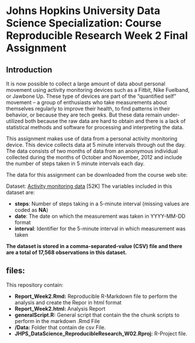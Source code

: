 # Johns Hopkins University Data Science Specialization: **Course Reproducible Research Week 2 Final Assignment**

## Introduction

It is now possible to collect a large amount of data about personal movement using activity monitoring devices such as a Fitbit, Nike Fuelband, or Jawbone Up. These type of devices are part of the “quantified self” movement – a group of enthusiasts who take measurements about themselves regularly to improve their health, to find patterns in their behavior, or because they are tech geeks. But these data remain under-utilized both because the raw data are hard to obtain and there is a lack of statistical methods and software for processing and interpreting the data.

This assignment makes use of data from a personal activity monitoring device. This device collects data at 5 minute intervals through out the day. The data consists of two months of data from an anonymous individual collected during the months of October and November, 2012 and include the number of steps taken in 5 minute intervals each day.

The data for this assignment can be downloaded from the course web site:

Dataset: [Activity monitoring data](https://d396qusza40orc.cloudfront.net/repdata%2Fdata%2Factivity.zip) [52K]
The variables included in this dataset are:

* **steps**: Number of steps taking in a 5-minute interval (missing values are coded as **NA**)
* **date**: The date on which the measurement was taken in YYYY-MM-DD format
* **interval**: Identifier for the 5-minute interval in which measurement was taken

**The dataset is stored in a comma-separated-value (CSV) file and there are a total of 17,568 observations in this dataset.**

## files:

This repository contain:
* **Report_Week2.Rmd:** Reproducible R-Markdown file to perform the analysis and create the Repor in html format
* **Report_Week2.html:** Analysis Report
* **generalScript.R:** General script that contain the the chunk scripts to perform in the  markdown .Rmd File
* **/Data:** Folder that contain de csv File.
* **JHPS_DataScience_ReproducibleResearch_W02.Rproj:** R-Project file.
